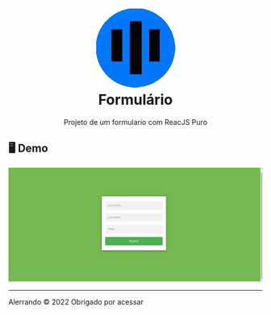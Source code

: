 <h1 align="center">
    <img src="./github/icon.png" alt="icone do site">
    </br>
    Formulário
</h1>

<p align="center">Projeto de um formulario com ReacJS Puro</p>

## 🖥️ Demo
<div align="center">
    <img src="./github/FormularioPc.gif" alt="gif do projeto formulario">
</div>

<hr />
<p>Alerrando © 2022 Obrigado por acessar</p>